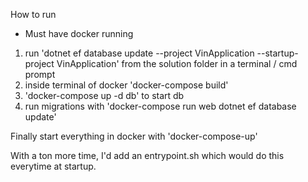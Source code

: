 How to run
- Must have docker running
1.  run 'dotnet ef database update --project VinApplication --startup-project VinApplication' from the solution folder in a terminal / cmd prompt
2. inside terminal of docker 'docker-compose build'
3. 'docker-compose up -d db' to start db
4. run migrations with 'docker-compose run web dotnet ef database update'


Finally start everything in docker with 'docker-compose-up'

With a ton more time, I'd add an entrypoint.sh which would do this everytime at startup.
